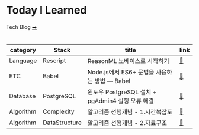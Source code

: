 # Today I Learned

Tech Blog [➡️](https://mauv2sky.medium.com/)
<br><br>

| category | Stack | title | link |
| -------- | ----- | ---- | ---- |
| Language | Rescript | ReasonML 노베이스로 시작하기 | [🔗](https://medium.com/ahyeonkim/reasonml-%EB%85%B8%EB%B2%A0%EC%9D%B4%EC%8A%A4%EB%A1%9C-%EC%8B%9C%EC%9E%91%ED%95%98%EA%B8%B0-f172daa3d145)| 
| ETC | Babel | Node.js에서 ES6+ 문법을 사용하는 방법 — Babel | [🔗](https://mauv2sky.medium.com/node-js%EC%97%90%EC%84%9C-es6-%EB%AC%B8%EB%B2%95%EC%9D%84-%EC%82%AC%EC%9A%A9%ED%95%98%EB%8A%94-%EB%B0%A9%EB%B2%95-babel-601c2e244096) |
| Database | PostgreSQL | 윈도우 PostgreSQL 설치 + pgAdmin4 실행 오류 해결 | [🔗](https://mauv2sky.medium.com/postgresql-%EC%9C%88%EB%8F%84%EC%9A%B0-postgresql-%EC%84%A4%EC%B9%98-pgadmin4-%EC%8B%A4%ED%96%89-%EC%98%A4%EB%A5%98-%ED%95%B4%EA%B2%B0-e7b6455fdf3b)
| Algorithm | Complexity | 알고리즘 선행개념 - 1.시간복잡도 | [🔗](https://medium.com/ahyeonkim/%EC%95%8C%EA%B3%A0%EB%A6%AC%EC%A6%98-%EC%84%A0%ED%96%89%EA%B0%9C%EB%85%90-1-%EC%8B%9C%EA%B0%84%EB%B3%B5%EC%9E%A1%EB%8F%84-eea9bdd1b176) |
| Algorithm | DataStructure | 알고리즘 선행개념 - 2.자료구조 | [🔗](https://mauv2sky.medium.com/%EC%95%8C%EA%B3%A0%EB%A6%AC%EC%A6%98-%EC%84%A0%ED%96%89%EA%B0%9C%EB%85%90-2-%EC%9E%90%EB%A3%8C%EA%B5%AC%EC%A1%B0-8133f229c2dd) |
